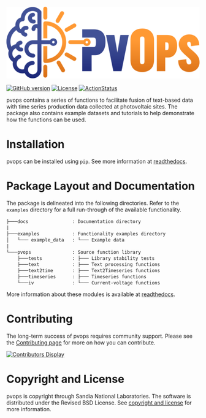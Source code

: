 ![pvOps Logo](docs/assets/pvops_full_logo.svg)

[![GitHub version](https://badge.fury.io/gh/tgunda%2FpvOps.svg)](https://badge.fury.io/gh/tgunda%2FpvOps)
[![License](https://img.shields.io/pypi/l/pvOps?color=green)](https://github.com/tgunda/pvOps/blob/master/LICENSE)
[![ActionStatus](https://github.com/tgunda/pvOps/workflows/lint%20and%20test/badge.svg)](https://github.com/tgunda/pvOps/actions)

pvops contains a series of functions to facilitate fusion of text-based data with time series production data collected at photovoltaic sites. The package also contains example datasets and tutorials to help demonstrate how the functions can be used.

Installation
=============
pvops can be installed using `pip`. See more information at [readthedocs](https://pvops.readthedocs.io/en/latest/).


Package Layout and Documentation
==============

The package is delineated into the following directories. Refer to the `examples` directory for a full run-through of the available functionality.
```
├───docs                : Documentation directory
|
├───examples            : Functionality examples directory
│   └─── example_data   : └─── Example data
|
└───pvops               : Source function library
    ├───tests           : ├─── Library stability tests
    ├───text            : ├─── Text processing functions
    ├───text2time       : ├─── Text2Timeseries functions
    ├───timeseries      : ├─── Timeseries functions
    └───iv              : └─── Current-voltage functions
```

More information about these modules is available at [readthedocs](https://pvops.readthedocs.io/en/latest/).

Contributing
============

The long-term success of pvops requires community support. Please see the [Contributing page](https://pvops.readthedocs.io/en/latest/) for more on how you can contribute.

[![Contributors Display](https://badges.pufler.dev/contributors/tgunda/pvOps?size=50&padding=5&bots=true)](https://badges.pufler.dev)

Copyright and License
=======

pvops is copyright through Sandia National Laboratories. The software is distributed under the Revised BSD License. See [copyright and license](https://github.com/tgunda/pvops/blob/master/LICENSE) for more information.
